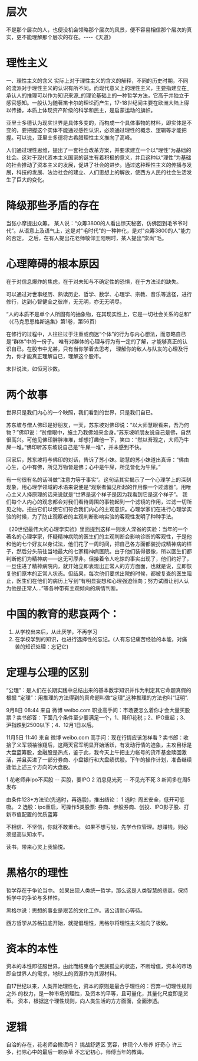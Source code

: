 # 层次

不是那个层次的人，也便没机会领略那个层次的风景，便不容易相信那个层次的真实，更不能理解那个层次的存在。----《天道》

# 理性主义

一、理性主义的含义
实际上对于理性主义的含义的解释，不同的历史时期，不同的流派对于理性主义的认识有所不同。而现代意义上的理性主义，主要指建立在_承认人的推理可以作为知识来源_的理论基础上的一种哲学方法，它高于并独立于感官感知。一般认为随著笛卡尔的理论而产生，17-18世纪间主要在欧洲大陆上得以传播，本质上体现资产阶级的科学和民主，是启蒙运动的旗帜。

亚里士多德认为现实世界是具体多变的，而构成一个具体事物的材料，即实体是不变的，要把握这个实体不能通过感性认识，必须通过理性的概念、逻辑等才能把握。可以说，亚里士多德将古希腊理性主义推向了高峰。

人们通过理性思维，提出了一套社会改革方案，并要求建立一个以“理性”为基础的社会。这对于现代资本主义国家的诞生有着积极的意义，并且这种以“理性”为基础的社会推动了资本主义的发展，促进了社会的进步。通过这种理性主义的传播与发展，科技的发展、法治社会的建立、人们思想上的解放，使西方人民的社会生活发生了巨大的变化。

# 降级那些矛盾的存在

当张小摩提出众筹。
某人说：“众筹3800的人看出惊天秘密，仿佛回到毛爷爷时代”。从语意上及语气上，这是对"毛时代"的一种神化，是对"众筹3800的人"能力的否定。
之后，在有人提出花老师敬仰王阳明时，某人提出“崇尚”毛。

# 心理障碍的根本原因

在于对信息爆炸的焦虑，在于对未知与不确定性的恐惧，在于方法论的缺失。

可以通过对世事经历、熟读历史、哲学、数学、心理学、宗教、音乐等途径，进行修行，达到心智健全之彼岸，无无明，亦无无明尽。

“人的本质不是单个人所固有的抽象物，在其现实性上，它是一切社会关系的总和”
（《马克思恩格斯选集》第1卷，第56页）

在修行的过程中，人往往过于注重或痴迷“个体”的行为与内心想法，而忽略自已是“群体”中的一份子。
唯有对群体的心理与行为有一定的了解，才能够真正的认识自已。在股市中尤甚，只有当你学着去思考，
理解你的敌人与队友的心理及行为，你才能真正理解自已，理解这个股市。

末世说法，如恒河沙数。

# 两个故事

世界只是我们内心的一个映照，我们看到的世界，只是我们自已。

苏东坡与僧人佛印是好朋友，一天，苏东坡对佛印说：“以大师慧眼看来，吾乃何物？”佛印说：“贫僧眼中，施主乃我佛如来金身。”苏东坡听朋友说自己是佛，自然很高兴。可他见佛印胖胖堆堆，却想打趣他一下，笑曰：“然以吾观之，大师乃牛屎一堆。”佛印听苏东坡说自己是“牛屎一堆”，并未感到不快。

回家后，苏东坡将与佛印的对话，告诉了苏小妹。聪慧的苏小妹道出真谛：“佛由心生，心中有佛，所见万物皆是佛；心中是牛屎，所见皆化为牛屎。”

有一句很有名的话叫做“注意力等于事实”。这句话其实揭示了一个心理学上的深刻现象，用心理学领域的术语来说便是“观察者偏见所起的作用像一个过滤器”。用唯心主义人择原理的话来说就是“世界是这个样子是因为我看到它是这个样子”。 我们每个人内心的观念都会对我们看待周围的事物起到一个滤镜的作用，过滤一切所见之物。扭曲它们以使它们符合我们内心的主观意识。心理学家们在进行心理学实验的时候，为了防止观察者的主观判断影响实验的客观性发明了种种手法。 

《20世纪最伟大的心理学实验》里面提到这样一则发人深省的实验：当年的一个著名的心理学家，怀疑精神病院的医生们的主观判断会影响诊断的客观性，于是他和他的七个好友以身试法，他们花了一周时间，把自己各方面都装扮成精神病的样子，然后分头前往当地最大的七家精神病医院。由于他们装得很像，所以医生们都判断他们为精神病——这无可厚非。但接着令人吃惊的事实出现了，他们约好了，一旦住进了精神病院内，就开始立即表现出正常人的方方面面，也就是说，立即恢复他们原本的正常人状态。但结果，每次他们要求出院的时候，都被复查的医生阻止，医生们在他们的病历上写到“有明显妄想和心理强迫倾向；努力试图让别人认为他是正常人…”等各种带有主观倾向的病情判断。

# 中国的教育的悲哀两个：

1. 从学校出来后，从此厌学，不再学习
2. 在学校学到的知识，也进行选择性的忘记。(人有忘记痛苦经验的本能，对痛苦的知识处理：忘记它)

# 定理与公理的区别

“公理”：是人们在长期实践中总结出来的基本数学知识并作为判定其它命题真假的根据
“定理”：用推理的方法得到的真命题叫做“定理”,这种推理的方法也叫“证明”.

9月8日 08:44 来自 微博 weibo.com
职业高手问：市场要怎么着你才会大量买股票？卖书郎答：下面几个条件至少要满足一个，1、降印花税；2、IPO重起；3、沪指跌到2500以下；4、12月1日以后。

11月5日 11:40 来自 微博 weibo.com
高手问：现在行情应该怎样看？卖书郎：收拾了义军领袖徐翔后，这两天官军明显开始活跃，有发动行情的迹象，主攻目标是大盘蓝筹股，金融股是热点，鉴于此，我今天上午把主力帐号的货币基金赎回激活，并且买进了一部分券商、小盘银行和大盘绩优股。下午的操作计划，准备继续逢低上述三个方向的大盘股。

1 花老师非ipo不买股 -- 买股，要IPO
2 消息见光死        -- 不见光不死
3 新闻多在周5发布

由条件123+方法论(先选时，再选股)，推出结论：
1 选时: 周五安全，低开可低吸。
2 选股：ipo重启，可操作5类股票: 券商、参股券商、创投、IPO影子股、打新市值配置的优质蓝筹


不相信、不坚信，你就不敢重仓。
如果不想亏钱，先学仓位管理。想赚钱，则必须提高认知水平。

读书，带来心灵上我愉悦。

# 黑格尔的理性

哲学存在于争论当中。
如果出现人类统一哲学，那么这是人类智慧的悲哀。保持哲学中的争论与多样性。

黑格尔说：思想的事业是艰苦的文化工作。诸公请耐心等待。

西方哲学从苏格拉底开始，就提倡理性，黑格尔将理性主义推向了极致。

# 资本的本性

资本的本性即征服世界，由此而结束各个民族孤立的状态，不断增值，资本的市场
即全世界人的需求，地球上的资源作为其源材料。


自17世纪以来，人类开始理性化，资本的原则是最合乎理性的：否弃一切理性规则之外
的权力，是一种市场的理性，及资本的平等，且可量化，其量化尺度即是货币。
资本，根据这个理性规则，向人类生活的方方面面，全面渗透。

# 逻辑

自洽的存在，花老师会撒谎吗？
挑战舒适区
宽容，体现个人修养
好奇心
许三多，扫除心中的最后一颗杂草
不忘记初心，师傅当年的教诲。

